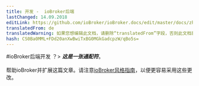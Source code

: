 ```yaml
---
title: 开发 -  ioBroker后端
lastChanged: 14.09.2018
editLink: https://github.com/ioBroker/ioBroker.docs/edit/master/docs/zh-cn/dev/controller.md
translatedFrom: de
translatedWarning: 如果您想编辑此文档，请删除“translatedFrom”字段，否则此文档将再次自动翻译
hash: CS0Ba0MML+FDd20anXwBwiTxBG0MGkGadcpzW/qBo5s=
---
```


#ioBroker后端开发
？&gt; ***这是一张通配符***。 <br><br>帮助ioBroker并扩展这篇文章。请注意[ioBroker风格指南](community/styleguidedoc)，以便更容易采用这些更改。